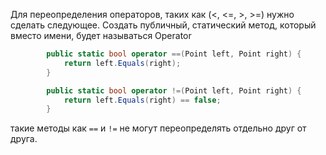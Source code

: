 Для переопределения операторов, таких как (<, <=, >, >=) нужно сделать следующее.
Создать публичный, статический метод, который вместо имени, будет называться Operator

```csharp
        public static bool operator ==(Point left, Point right) {
            return left.Equals(right);
        }

        public static bool operator !=(Point left, Point right) {
            return left.Equals(right) == false;
        }
```

такие методы как `==` и `!=` не могут переопределять отдельно друг от друга.
